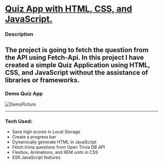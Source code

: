 # [Quiz App with HTML, CSS, and JavaScript.](https://e-quiz.netlify.app/)

### Description

The project is going to fetch the question from the API using Fetch-Api. In this project I have created a simple Quiz Application using HTML, CSS, and JavaScript without the assistance of libraries or frameworks.
-----

### Demo Quiz App 
![DemoPicture](https://github.com/Edgar-K/Quiz/blob/master/public/img/QuizApp-Demo.jpg?raw=true)

------

### Tech Used:
* Save high scores in Local Storage 
* Create a progress bar
* Dynamically generate HTML in JavaScript
* Fetch trivia questions from Open Trivia DB API
* Flexbox, Animations, and REM units in CSS
* ES6 JavaScript features


